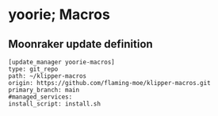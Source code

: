# yoorie; Macros

## Moonraker update definition

```
[update_manager yoorie-macros]
type: git_repo
path: ~/klipper-macros
origin: https://github.com/flaming-moe/klipper-macros.git
primary_branch: main
#managed_services:
install_script: install.sh
```